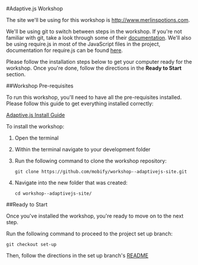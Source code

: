 #Adaptive.js Workshop

The site we'll be using for this workshop is http://www.merlinspotions.com.

We'll be using git to switch between steps in the workshop. If you're not familiar with git, take a look through some of their [documentation](http://git-scm.com/documentation). We'll also be using require.js in most of the JavaScript files in the project, documentation for require.js can be found [here](http://requirejs.org/docs/start.html).

Please follow the installation steps below to get your computer ready for the workshop. Once you're done, follow the directions in the **Ready to Start** section. 

##Workshop Pre-requisites

To run this workshop, you'll need to have all the pre-requisites installed. Please follow this guide to get everything installed correctly:

[Adaptive.js Install Guide](https://cloud.mobify.com/docs/adaptivejs/install-guide/)


To install the workshop:

1. Open the terminal
2. Within the terminal navigate to your development folder
3. Run the following command to clone the workshop repository:

    ```
    git clone https://github.com/mobify/workshop--adaptivejs-site.git
    ```

4. Navigate into the new folder that was created:
    ```
    cd workshop--adaptivejs-site/
    ```


##Ready to Start

Once you've installed the workshop, you're ready to move on to the next step. 

Run the following command to proceed to the project set up branch:

```
git checkout set-up
```

Then, follow the directions in the set up branch's [README](https://github.com/mobify/workshop--adaptivejs-site/blob/set-up/README.md)
